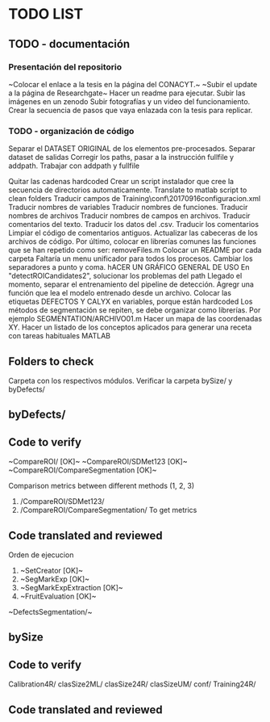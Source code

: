 # TODO LIST
## TODO - documentación
### Presentación del repositorio
~Colocar el enlace a la tesis en la página del CONACYT.~
~Subir el update a la página de Researchgate~
Hacer un readme para ejecutar.
Subir las imágenes en un zenodo
Subir fotografías y un video del funcionamiento.
Crear la secuencia de pasos que vaya enlazada con la tesis para replicar.

### TODO - organización de código
Separar el DATASET ORIGINAL de los elementos pre-procesados.
Separar dataset de salidas
Corregir los paths, pasar a la instrucción fullfile y addpath. Trabajar con addpath y fullfile

Quitar las cadenas hardcoded
Crear un script instalador que cree la secuencia de directorios automaticamente.
Translate to matlab script to clean folders
Traducir campos de Training\conf\20170916configuracion.xml
Traducir nombres de variables
Traducir nombres de funciones.
Traducir nombres de archivos
Traducir nombres de campos en archivos.
Traducir comentarios del texto.
Traducir los datos del .csv.
Traducir los comentarios
Limpiar el código de comentarios antiguos.
Actualizar las cabeceras de los archivos de código.
Por último, colocar en librerías comunes las funciones que se han repetido como ser: removeFiles.m
Colocar un README por cada carpeta
Faltaría un menu unificador para todos los procesos.
Cambiar los separadores a punto y coma.
hACER UN GRÁFICO GENERAL DE USO
En "detectROICandidates2", solucionar los problemas del path
Llegado el momento, separar el entrenamiento del pipeline de detección. Agregr una función que lea el modelo entrenado desde un archivo.
Colocar las etiquetas DEFECTOS Y CALYX en variables, porque están hardcoded
Los métodos de segmentación se repiten, se debe organizar como librerías. Por ejemplo SEGMENTATION/ARCHIVO01.m
Hacer un mapa de las coordenadas XY.
Hacer un listado de los conceptos aplicados para generar una receta con 
tareas habituales MATLAB


## Folders to check
Carpeta con los respectivos módulos.
Verificar la carpeta bySize/ y byDefects/


byDefects/
---------
## Code to verify
~CompareROI/ [OK]~
~CompareROI/SDMet123 [OK]~
~CompareROI/CompareSegmentation [OK]~

Comparison metrics between different methods (1, 2, 3)
1) /CompareROI/SDMet123/
2) /CompareROI/CompareSegmentation/ To get metrics


## Code translated and reviewed
Orden de ejecucion
1) ~SetCreator [OK]~
2) ~SegMarkExp [OK]~
3) ~SegMarkExpExtraction [OK]~
4) ~FruitEvaluation [OK]~

~DefectsSegmentation/~


bySize
---------
## Code to verify

Calibration4R/
clasSize2ML/
clasSize24R/
clasSizeUM/
conf/
Training24R/

## Code translated and reviewed


